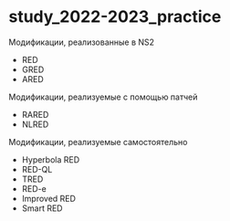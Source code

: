 # study_2022-2023_practice

Модификации, реализованные в NS2
- RED
- GRED
- ARED


Модификации, реализуемые с помощью патчей

- RARED
- NLRED


Модификации, реализуемые самостоятельно

- Hyperbola RED
- RED-QL
- TRED
- RED-e
- Improved RED
- Smart RED
